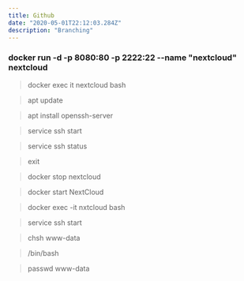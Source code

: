 ```yaml
---
title: Github
date: "2020-05-01T22:12:03.284Z"
description: "Branching"
---
```


### docker run -d -p 8080:80 -p 2222:22 --name "nextcloud" nextcloud

> docker exec it nextcloud bash

> apt update

> apt install openssh-server

> service ssh start

> service ssh status

> exit

> docker stop nextcloud

> docker start NextCloud

> docker exec -it nxtcloud bash

> service ssh start

> chsh www-data

> /bin/bash

> passwd www-data
